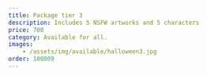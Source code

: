 ```yaml
---
title: Package tier 3
description: Includes 5 NSFW artworks and 5 characters
price: 700
category: Available for all.
images: 
    - /assets/img/available/halloween3.jpg
order: 100009
---
```

